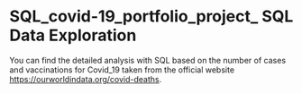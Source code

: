 # SQL_covid-19_portfolio_project_ SQL Data Exploration
You can find the detailed analysis with SQL based on the number of cases and vaccinations for Covid_19 taken from the official website https://ourworldindata.org/covid-deaths.

